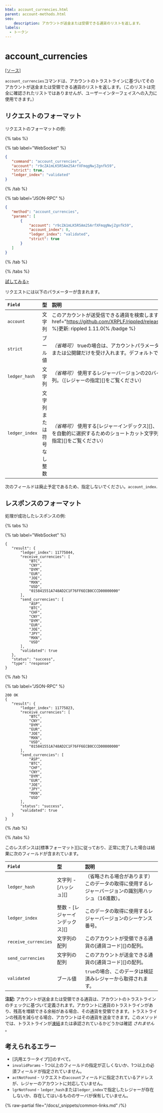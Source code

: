 ```yaml
---
html: account_currencies.html
parent: account-methods.html
seo:
    description: アカウントが送金または受領できる通貨のリストを返します。
labels:
  - トークン
---
```

# account_currencies
[[ソース]](https://github.com/XRPLF/rippled/blob/df966a9ac6dd986585ecccb206aff24452e41a30/src/ripple/rpc/handlers/AccountCurrencies.cpp "Source")

`account_currencies`コマンドは、アカウントのトラストラインに基づいてそのアカウントが送金または受領できる通貨のリストを返します。（このリストは完全に確認されたリストではありませんが、ユーザーインターフェイスへの入力に使用できます。）

## リクエストのフォーマット
リクエストのフォーマットの例:

{% tabs %}

{% tab label="WebSocket" %}
```json
{
   "command": "account_currencies",
   "account": "r9cZA1mLK5R5Am25ArfXFmqgNwjZgnfk59",
   "strict": true,
   "ledger_index": "validated"
}
```
{% /tab %}

{% tab label="JSON-RPC" %}
```json
{
   "method": "account_currencies",
   "params": [
       {
           "account": "r9cZA1mLK5R5Am25ArfXFmqgNwjZgnfk59",
           "account_index": 0,
           "ledger_index": "validated",
           "strict": true
       }
   ]
}
```
{% /tab %}

{% /tabs %}

[試してみる>](/resources/dev-tools/websocket-api-tool#account_currencies)

リクエストには以下のパラメーターが含まれます。

| `Field`        | 型                       | 説明                    |
|:---------------|:---------------------------|:-------------------------------|
| `account`      | 文字列                     | このアカウントが送受信できる通貨を検索します。{% badge href="https://github.com/XRPLF/rippled/releases/tag/1.11.0" %}更新: rippled 1.11.0{% /badge %} |
| `strict`       | ブール値                    | _（省略可）_ trueの場合は、アカウントパラメーターにアドレスまたは公開鍵だけを受け入れます。デフォルトではfalseです。 |
| `ledger_hash`  | 文字列                     | _（省略可）_ 使用するレジャーバージョンの20バイトの16進文字列。（[レジャーの指定][]をご覧ください） |
| `ledger_index` | 文字列または符号なし整数 | _（省略可）_ 使用する[レジャーインデックス][]、またはレジャーを自動的に選択するためのショートカット文字列。（[レジャーの指定][]をご覧ください） |

次のフィールドは廃止予定であるため、指定しないでください。`account_index`.

## レスポンスのフォーマット

処理が成功したレスポンスの例:

{% tabs %}

{% tab label="WebSocket" %}
```
{
   "result": {
       "ledger_index": 11775844,
       "receive_currencies": [
           "BTC",
           "CNY",
           "DYM",
           "EUR",
           "JOE",
           "MXN",
           "USD",
           "015841551A748AD2C1F76FF6ECB0CCCD00000000"
       ],
       "send_currencies": [
           "ASP",
           "BTC",
           "CHF",
           "CNY",
           "DYM",
           "EUR",
           "JOE",
           "JPY",
           "MXN",
           "USD"
       ],
       "validated": true
   },
   "status": "success",
   "type": "response"
}
```
{% /tab %}

{% tab label="JSON-RPC" %}
```
200 OK
{
   "result": {
       "ledger_index": 11775823,
       "receive_currencies": [
           "BTC",
           "CNY",
           "DYM",
           "EUR",
           "JOE",
           "MXN",
           "USD",
           "015841551A748AD2C1F76FF6ECB0CCCD00000000"
       ],
       "send_currencies": [
           "ASP",
           "BTC",
           "CHF",
           "CNY",
           "DYM",
           "EUR",
           "JOE",
           "JPY",
           "MXN",
           "USD"
       ],
       "status": "success",
       "validated": true
   }
}
```
{% /tab %}

{% /tabs %}

このレスポンスは[標準フォーマット][]に従っており、正常に完了した場合は結果に次のフィールドが含まれています。

| `Field`              | 型                       | 説明              |
|:---------------------|:---------------------------|:-------------------------|
| `ledger_hash`        | 文字列 - [ハッシュ][]          | （省略される場合があります）このデータの取得に使用するレジャーバージョンの識別用ハッシュ（16進数）。 |
| `ledger_index`       | 整数 - [レジャーインデックス][] | このデータの取得に使用するレジャーバージョンのシーケンス番号。 |
| `receive_currencies` | 文字列の配列           | このアカウントが受領できる通貨の[通貨コード][]の配列。 |
| `send_currencies`    | 文字列の配列           | このアカウントが送金できる通貨の[通貨コード][]の配列。 |
| `validated`          | ブール値                    | `true`の場合、このデータは検証済みレジャーから取得されます。 |

**注記:** アカウントが送金または受領できる通貨は、アカウントのトラストラインのチェックに基づいて定義されます。アカウントに通貨のトラストラインがあり、残高を増額できる余裕がある場合、その通貨を受領できます。トラストラインの残高を減らせる場合、アカウントはその通貨を送金できます。このメソッドでは、トラストラインが[凍結](../../../../concepts/tokens/fungible-tokens/freezes.md)または承認されているかどうかは確認 _されません_ 。

## 考えられるエラー

* [汎用エラータイプ][]のすべて。
* `invalidParams` - 1つ以上のフィールドの指定が正しくないか、1つ以上の必須フィールドが指定されていません。
* `actNotFound` - リクエストの`account`フィールドに指定されているアドレスが、レジャーのアカウントに対応していません。
* `lgrNotFound` - `ledger_hash`または`ledger_index`で指定したレジャーが存在しないか、存在してはいるもののサーバが保有していません。

{% raw-partial file="/docs/_snippets/common-links.md" /%}
